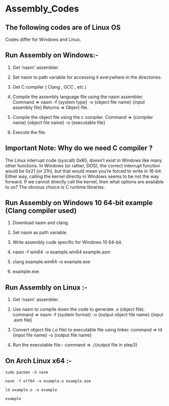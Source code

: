 # Assembly_Codes

<h2> The following codes are of Linux OS </h2>
Codes differ for Windows and Linux.

<h2>Run Assembly on Windows:- </h2>

1. Get 'nasm' assembler.

2. Set nasm to path variable for accessing it everywhere in the directories.

3. Get C compiler ( Clang , GCC , etc.)
 
4. Compile the assembly language file using the nasm assembler.
   Command => nasm -f {system type} -o {object file name} {input assembly file}
   Returns => Object file.

5. Compile the object file using the c compiler.
   Command => {compiler name} {object file name} -o {executable file}
   
6. Execute the file.   

<h2>Important Note: Why do we need C compiler ? </h2>
The Linux interrupt code (syscall) 0x80, doesn’t exist in Windows like many other functions. In Windows (or rather, DOS), the correct interrupt function would be 0x21 (or 21h), but that would mean you’re forced to write in 16-bit. Either way, calling the kernel directly in Windows seems to be not the way forward.
If we cannot directly call the kernel, then what options are available to us? The obvious choice is C runtime libraries. 


<h2>Run Assembly on Windows 10 64-bit example (Clang compiler used)</h2>

1. Download nasm and clang.

2. Set nasm as path variable.

3. Write assembly code specific for Windows 10 64-bit.

4. nasm -f win64 -o example.win64 example.asm

5. clang example.win64 -o example.exe

6. example.exe.   

<h2>Run Assembly on Linux :- </h2>

1. Get 'nasm' assembler.

2. Use nasm to compile down the code to generate .o (object file).
   command => nasm -f {system format} -o {output object file name} {input .asm file}

3. Convert object file (.o file) to executable file using linker.
   command => ld {input file name} -o {output file name}

4. Run the executable file:-
   command => ./{output file in step3}
   
   


<h2>On Arch Linux x64 :-</h2>

<code>sudo pacman -S nasm</code>

<code>nasm -f elf64 -o example.o example.asm</code>

<code>ld example.o -o example</code>

<code>example</code>
